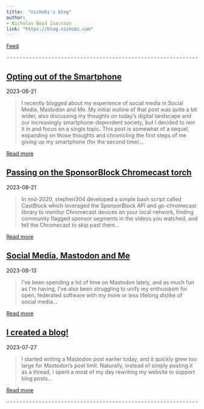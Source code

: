 ```yaml
---
title:  "nichobi's blog"
author:
- Nicholas Boyd Isacsson
link: "https://blog.nichobi.com"
---
```


[Feed](/feed.xml)

<pre class='hdivider' aria-hidden="true">----------------------------------------------------------------------------------------------------------------------------------------------------------------------------------------------------------------------------------------------------------</pre>

## [Opting out of the Smartphone](/2023-09-01-opting-out-of-the-smartphone)
2023-08-21

> I recently blogged about my experience of social media in Social Media, Mastodon and Me. My initial outline of that post was quite a bit wider, also discussing my thoughts on today’s digital landscape and our increasingly smartphone-dependent society, but I decided to rein it in and focus on a single topic. This post is somewhat of a sequel, expanding on those thoughts and chronicling the first steps of me giving up my smartphone (for the second time)...


[Read more](/2023-08-21-passing-on-the-sponsorblock-chromecast-torch)

## [Passing on the SponsorBlock Chromecast torch](/2023-08-21-passing-on-the-sponsorblock-chromecast-torch)
2023-08-21

> In mid-2020, stephen304 developed a simple bash script called CastBlock which leveraged the SponsorBlock API and go-chromecast library to monitor Chromecast devices on your local network, finding community flagged sponsor segments in the videos you watched, and tell the Chromecast to skip past them...

[Read more](/2023-08-21-passing-on-the-sponsorblock-chromecast-torch)

## [Social Media, Mastodon and Me](/2023-08-13-social-media-mastodon-and-me)
2023-08-13

> I've been spending a lot of time on Mastodon lately, and as much fun as I'm having, I've also been struggling to unify my enthusiasm for open, federated software with my more or less lifelong dislike of social media...

[Read more](/2023-08-13-social-media-mastodon-and-me)

## [I created a blog!](/2023-07-27-i-created-a-blog)
2023-07-27

> I started writing a Mastodon post earlier today, and it quickly grew too large for Mastodon’s post limit. Naturally, instead of simply posting it as a thread, I spent a most of my day rewriting my website to support blog posts...

[Read more](/2023-07-27-i-created-a-blog)

<pre class='hdivider' aria-hidden="true">----------------------------------------------------------------------------------------------------------------------------------------------------------------------------------------------------------------------------------------------------------</pre>

